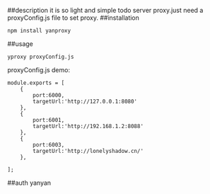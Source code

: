 
##description
it is so light and simple todo server proxy.just need a proxyConfig.js file to set proxy.
##installation
```$xslt
npm install yanproxy
```

##usage
```$xslt
yproxy proxyConfig.js
```
proxyConfig.js demo:
```$xslt
module.exports = [
    {
        port:6000,
        targetUrl:'http://127.0.0.1:8080'
    },
    {
        port:6001,
        targetUrl:'http://192.168.1.2:8088'
    },
    {
        port:6003,
        targetUrl:'http://lonelyshadow.cn/'
    },

];
```

##auth
yanyan